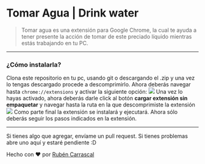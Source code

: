 # Tomar Agua | Drink water

> Tomar agua es una extensión para Google Chrome, la cual te ayuda a tener presente la acción de tomar de este preciado líquido mientras estás trabajando en tu PC.

---

### ¿Cómo instalarla?

Clona este repositorio en tu pc, usando git o descargando el .zip y una vez lo tengas descargado procede a descomprimirlo. Ahora deberás navegar hasta `chrome://extensions` y activar la siguiente opción: ![](https://imgur.com/OZPGooL)
Una vez lo hayas activado, ahora deberás darle click al botón **cargar extensión sin empaquetar** y navegar hasta la ruta en la que descomprimiste la extensión ![](https://imgur.com/Xz7ZHSd)
Como parte final la extensión se instalará y ejecutará. Ahora sólo deberás seguir los pasos indicados en la extensión.

---

Si tienes algo que agregar, envíame un pull request. Si tienes problemas abre uno aquí y estaré pendiente :D

Hecho con ❤️ por [Rubén Carrascal](https://krrskl.github.io/)
